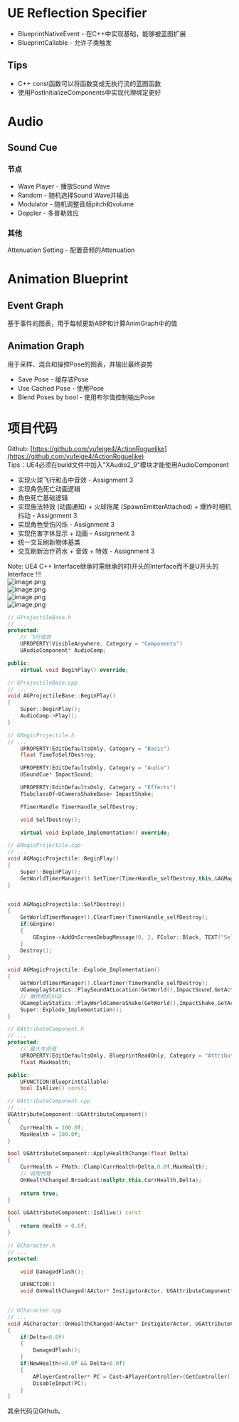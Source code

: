 <a name="KeoqF"></a>
# UE Reflection Specifier
- BlueprintNativeEvent - 在C++中实现基础，能够被蓝图扩展
- BlueprintCallable - 允许子类触发
<a name="Jyz69"></a>
## Tips

- C++ const函数可以将函数变成无执行流的蓝图函数
- 使用PostInitializeComponents中实现代理绑定更好
<a name="DjZwF"></a>
# Audio
<a name="wJgsP"></a>
## Sound Cue
<a name="IkWOY"></a>
### 节点

- Wave Player - 播放Sound Wave
- Random - 随机选择Sound Wave并输出
- Modulator - 随机调整音频pitch和volume
- Doppler - 多普勒效应
<a name="cjCdg"></a>
### 其他
Attenuation Setting - 配置音频的Attenuation
<a name="hf9nb"></a>
# Animation Blueprint
<a name="u3uwm"></a>
## Event Graph
基于事件的图表，用于每帧更新ABP和计算AnimGraph中的值
<a name="geCB8"></a>
## Animation Graph
用于采样、混合和操控Pose的图表，并输出最终姿势

- Save Pose - 缓存该Pose
- Use Cached Pose - 使用Pose
- Blend Poses by bool - 使用布尔值控制输出Pose
<a name="jwDM7"></a>
# 项目代码
Github: [https://github.com/yufeige4/ActionRoguelike](https://github.com/yufeige4/ActionRoguelike)<br />Tips：UE4必须在build文件中加入"XAudio2_9"模块才能使用AudioComponent

- 实现火球飞行和击中音效 - Assignment 3
- 实现角色死亡动画逻辑
- 角色死亡基础逻辑
- 实现施法特效 (动画通知) + 火球拖尾 (SpawnEmitterAttached) + 爆炸时相机抖动 - Assignment 3
- 实现角色受伤闪烁 - Assignment 3
- 实现伤害字体显示 + 动画 - Assignment 3
- 统一交互刷新物体基类
- 交互刷新治疗药水 + 音效 + 特效 - Assignment 3

Note: UE4 C++ Interface继承时需继承的时I开头的Interface而不是U开头的Interface !!!<br />![image.png](https://cdn.nlark.com/yuque/0/2023/png/32753014/1676707623923-ad798707-0bd1-403f-97a4-28c547972638.png#averageHue=%23282828&clientId=u506c947c-1a65-4&from=paste&height=299&id=u56a027b9&name=image.png&originHeight=411&originWidth=1040&originalType=binary&ratio=1.375&rotation=0&showTitle=false&size=52527&status=done&style=none&taskId=uf9f6c6a9-fbfd-4f3c-a5c4-a30a719c516&title=&width=756.3636363636364)<br />![image.png](https://cdn.nlark.com/yuque/0/2023/png/32753014/1676707638783-e36e6f8a-c514-413e-b6ea-027c7577f93d.png#averageHue=%23292929&clientId=u506c947c-1a65-4&from=paste&height=279&id=ufa0ab94e&name=image.png&originHeight=384&originWidth=1058&originalType=binary&ratio=1.375&rotation=0&showTitle=false&size=74522&status=done&style=none&taskId=u661bf3f6-ffd7-4eab-81ac-eba28fc4388&title=&width=769.4545454545455)<br />![image.png](https://cdn.nlark.com/yuque/0/2023/png/32753014/1676797725363-b08df8d3-7deb-4106-8c96-83cb6e35f654.png#averageHue=%232a2929&clientId=u651d598c-87f5-4&from=paste&height=657&id=udad1df31&name=image.png&originHeight=904&originWidth=956&originalType=binary&ratio=1.375&rotation=0&showTitle=false&size=193253&status=done&style=none&taskId=u29ab0fa1-22d8-4dac-a193-af96afb8832&title=&width=695.2727272727273)<br />![image.png](https://cdn.nlark.com/yuque/0/2023/png/32753014/1676800805377-3ef1a41c-33b6-4ec6-8a1e-ef6baf06a846.png#averageHue=%23343333&clientId=u651d598c-87f5-4&from=paste&height=687&id=u16302edf&name=image.png&originHeight=945&originWidth=1525&originalType=binary&ratio=1.375&rotation=0&showTitle=false&size=319495&status=done&style=none&taskId=u2e1d83d3-9cdb-4bd2-8072-a01b401aebb&title=&width=1109.090909090909)
```cpp
// GProjectileBase.h
// ...
protected:
	// 飞行音效
	UPROPERTY(VisibleAnywhere, Category = "Components")
	UAudioComponent* AudioComp;

public:
	virtual void BeginPlay() override;

```
```cpp
// GProjectileBase.cpp
// ...
void AGProjectileBase::BeginPlay()
{
	Super::BeginPlay();
	AudioComp->Play();
}
```
```cpp
// GMagicProjectile.h
// ...
	UPROPERTY(EditDefaultsOnly, Category = "Basic")
	float TimeToSelfDestroy;

	UPROPERTY(EditDefaultsOnly, Category = "Audio")
	USoundCue* ImpactSound;

	UPROPERTY(EditDefaultsOnly, Category = "Effects")
	TSubclassOf<UCameraShakeBase> ImpactShake;

	FTimerHandle TimerHandle_selfDestroy;

	void SelfDestroy();

	virtual void Explode_Implementation() override;
```
```cpp
// GMagicProjectile.cpp
// ...
void AGMagicProjectile::BeginPlay()
{
	Super::BeginPlay();
	GetWorldTimerManager().SetTimer(TimerHandle_selfDestroy,this,&AGMagicProjectile::SelfDestroy,TimeToSelfDestroy);
}


void AGMagicProjectile::SelfDestroy()
{
	GetWorldTimerManager().ClearTimer(TimerHandle_selfDestroy);
	if(GEngine)
	{
		GEngine->AddOnScreenDebugMessage(0, 2, FColor::Black, TEXT("SelfDestroyed!"));
	}
	Destroy();
}

void AGMagicProjectile::Explode_Implementation()
{
	GetWorldTimerManager().ClearTimer(TimerHandle_selfDestroy);
	UGameplayStatics::PlaySoundAtLocation(GetWorld(),ImpactSound,GetActorLocation(),GetActorRotation());
	// 爆炸相机抖动
    UGameplayStatics::PlayWorldCameraShake(GetWorld(),ImpactShake,GetActorLocation(),0.0f,2500.0f);
    Super::Explode_Implementation();
}
```
```cpp
// GAttributeComponent.h
// ...
protected:
	// 最大生命值
	UPROPERTY(EditDefaultsOnly, BlueprintReadOnly, Category = "Attributes")
	float MaxHealth;

public:
	UFUNCTION(BlueprintCallable)
	bool IsAlive() const;
```
```cpp
// GAttributeComponent.cpp
// ...
UGAttributeComponent::UGAttributeComponent()
{
	CurrHealth = 100.0f;
	MaxHealth = 100.0f;
}

bool UGAttributeComponent::ApplyHealthChange(float Delta)
{
	CurrHealth = FMath::Clamp(CurrHealth+Delta,0.0f,MaxHealth);
	// 调用代理
	OnHealthChanged.Broadcast(nullptr,this,CurrHealth,Delta);
	
	return true;
}

bool UGAttributeComponent::IsAlive() const
{
	return Health > 0.0f;
}
```
```cpp
// GCharacter.h
// ...
protected:

	void DamagedFlash();

    UFUNCTION()
	void OnHealthChanged(AActor* InstigatorActor, UGAttributeComponent* OwningComp, float NewHealth, float Delta);
		
```
```cpp
// GCharacter.cpp
// ...
void AGCharacter::OnHealthChanged(AActor* InstigatorActor, UGAttributeComponent* OwningComp, float NewHealth, float Delta)
{
    if(Delta<0.0f)
	{
		DamagedFlash();
	}
	if(NewHealth<=0.0f && Delta<0.0f)
	{
		APlayerController* PC = Cast<APlayerController>(GetController());
		DisableInput(PC);
	}
}
```
其余代码见Github。
